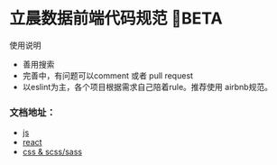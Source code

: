 # 立晨数据前端代码规范 BETA
使用说明
- 善用搜索
- 完善中，有问题可以comment 或者 pull request
- 以eslint为主，各个项目根据需求自己陪着rule。推荐使用 airbnb规范。

### 文档地址：
- [js](/js-doc)
- [react](/react-doc)
- [css & scss/sass](/style-doc)

